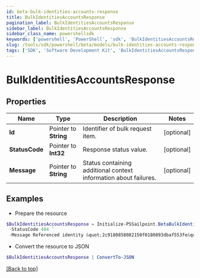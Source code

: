 ```yaml
---
id: beta-bulk-identities-accounts-response
title: BulkIdentitiesAccountsResponse
pagination_label: BulkIdentitiesAccountsResponse
sidebar_label: BulkIdentitiesAccountsResponse
sidebar_class_name: powershellsdk
keywords: ['powershell', 'PowerShell', 'sdk', 'BulkIdentitiesAccountsResponse'] 
slug: /tools/sdk/powershell/beta/models/bulk-identities-accounts-response
tags: ['SDK', 'Software Development Kit', 'BulkIdentitiesAccountsResponse']
---
```



# BulkIdentitiesAccountsResponse

## Properties

Name | Type | Description | Notes
------------ | ------------- | ------------- | -------------
**Id** |  Pointer to **String** | Identifier of bulk request item. | [optional] 
**StatusCode** |  Pointer to **Int32** | Response status value. | [optional] 
**Message** |  Pointer to **String** | Status containing additional context information about failures. | [optional] 

## Examples

- Prepare the resource
```powershell
$BulkIdentitiesAccountsResponse = Initialize-PSSailpoint.BetaBulkIdentitiesAccountsResponse  -Id 2c9180858082150f0180893dbaf553fe `
 -StatusCode 404 `
 -Message Referenced identity &quot;2c9180858082150f0180893dbaf553fe&quot; was not found.
```

- Convert the resource to JSON
```powershell
$BulkIdentitiesAccountsResponse | ConvertTo-JSON
```


[[Back to top]](#) 

